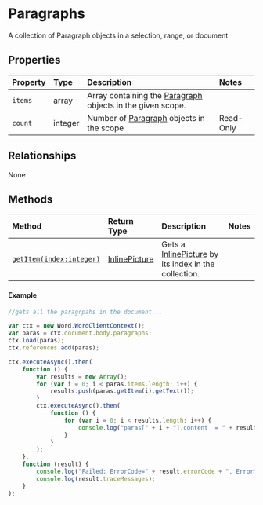 # Paragraphs
A collection of Paragraph objects in a selection, range, or document

## Properties

| Property         | Type    |Description|Notes |
|:-----------------|:--------|:----------|:-----|
|`items`|  array |Array containing the [Paragraph](paragraph.md) objects in the given scope. ||
|`count`|  integer |Number of [Paragraph](paragraph.md) objects  in the scope |Read-Only|



## Relationships
None  

## Methods


| Method     | Return Type    |Description|Notes  |
|:-----------------|:--------|:----------|:------|
|[`getItem(index:integer)`](#getitem)| [InlinePicture](inlinePicture.md)   | Gets a [InlinePicture](inlinePicture.md) by its index in the collection. || 


  



#### Example
```js
//gets all the paragrpahs in the document...

var ctx = new Word.WordClientContext();
var paras = ctx.document.body.paragraphs;
ctx.load(paras);
ctx.references.add(paras);

ctx.executeAsync().then(
	function () {
		var results = new Array();
		for (var i = 0; i < paras.items.length; i++) {
			results.push(paras.getItem(i).getText());
		}
		ctx.executeAsync().then(
			function () {
				for (var i = 0; i < results.length; i++) {
					console.log("paras[" + i + "].content  = " + results[i].value);
				}
			}
		);
	},
	function (result) {
		console.log("Failed: ErrorCode=" + result.errorCode + ", ErrorMessage=" + result.errorMessage);
		console.log(result.traceMessages);
	}
);


```



